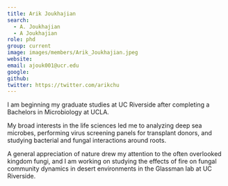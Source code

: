 ```yaml
---
title: Arik Joukhajian
search:
  - A. Joukhajian
  - A Joukhajian
role: phd
group: current
image: images/members/Arik_Joukhajian.jpeg
website: 
email: ajouk001@ucr.edu
google: 
github: 
twitter: https://twitter.com/arikchu
---
```


I am beginning my graduate studies at UC Riverside after completing a Bachelors in Microbiology at UCLA. 

My broad interests in the life sciences led me to analyzing deep sea microbes, performing virus screening panels for transplant donors, and studying bacterial and fungal interactions around roots.

A general appreciation of nature drew my attention to the often overlooked kingdom fungi, and I am working on studying the effects of fire on fungal community dynamics in desert environments in the Glassman lab at UC Riverside.
